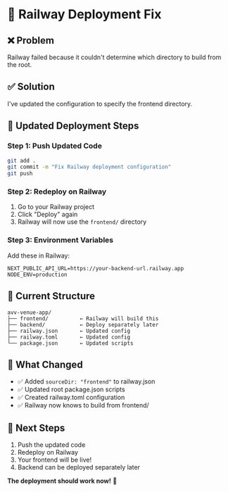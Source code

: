 # 🔧 Railway Deployment Fix

## ❌ Problem
Railway failed because it couldn't determine which directory to build from the root.

## ✅ Solution
I've updated the configuration to specify the frontend directory.

## 🚀 Updated Deployment Steps

### Step 1: Push Updated Code
```bash
git add .
git commit -m "Fix Railway deployment configuration"
git push
```

### Step 2: Redeploy on Railway
1. Go to your Railway project
2. Click "Deploy" again
3. Railway will now use the `frontend/` directory

### Step 3: Environment Variables
Add these in Railway:
```
NEXT_PUBLIC_API_URL=https://your-backend-url.railway.app
NODE_ENV=production
```

## 📁 Current Structure
```
avv-venue-app/
├── frontend/          ← Railway will build this
├── backend/           ← Deploy separately later
├── railway.json       ← Updated config
├── railway.toml       ← Updated config
└── package.json       ← Updated scripts
```

## 🎯 What Changed
- ✅ Added `sourceDir: "frontend"` to railway.json
- ✅ Updated root package.json scripts
- ✅ Created railway.toml configuration
- ✅ Railway now knows to build from frontend/

## 🔄 Next Steps
1. Push the updated code
2. Redeploy on Railway
3. Your frontend will be live!
4. Backend can be deployed separately later

**The deployment should work now!** 🚀 